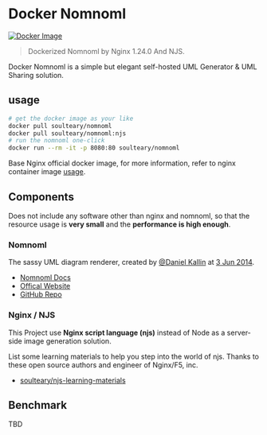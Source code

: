 # Docker Nomnoml

[![Docker Image](https://img.shields.io/docker/pulls/soulteary/nomnoml.svg)](https://hub.docker.com/r/soulteary/nomnoml)

> Dockerized Nomnoml by Nginx 1.24.0 And NJS.

Docker Nomnoml is a simple but elegant self-hosted UML Generator & UML Sharing solution.

## usage

```bash
# get the docker image as your like
docker pull soulteary/nomnoml
docker pull soulteary/nomnoml:njs
# run the nomnoml one-click
docker run --rm -it -p 8080:80 soulteary/nomnoml
```

Base Nginx official docker image, for more information, refer to nginx container image [usage](https://hub.docker.com/_/nginx).

## Components

Does not include any software other than nginx and nomnoml, so that the resource usage is **very small** and the **performance is high enough**.

### Nomnoml

The sassy UML diagram renderer, created by [@Daniel Kallin](https://github.com/skanaar/) at [3 Jun 2014](https://github.com/skanaar/nomnoml/commit/211d19390d3615d86bced243c5878b8f4d535736).

- [Nomnoml Docs](https://github.com/skanaar/nomnoml#web-application)
- [Offical Website](https://www.nomnoml.com/)
- [GitHub Repo](https://github.com/skanaar/nomnoml)

### Nginx / NJS

This Project use **Nginx script language (njs)** instead of Node as a server-side image generation solution.

List some learning materials to help you step into the world of njs. Thanks to these open source authors and engineer of Nginx/F5, inc.

- [soulteary/njs-learning-materials](https://github.com/soulteary/njs-learning-materials)

## Benchmark

TBD

